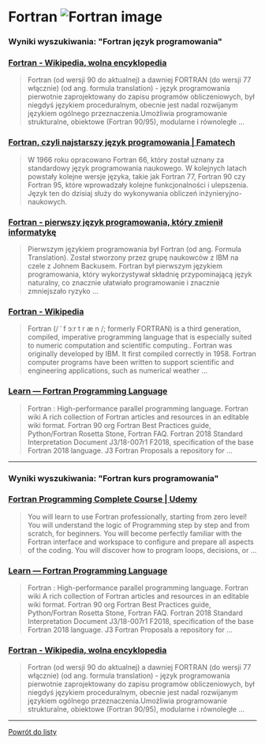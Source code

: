 # Fortran ![Fortran image](https://www.tiobe.com/wp-content/themes/tiobe/tiobe-index/images/Fortran.png)
 
### Wyniki wyszukiwania: "Fortran język programowania" 
 
### [Fortran - Wikipedia, wolna encyklopedia](https://pl.wikipedia.org/wiki/Fortran) 
 
 > Fortran (od wersji 90 do aktualnej) a dawniej FORTRAN (do wersji 77 włącznie) (od ang. formula translation) - język programowania pierwotnie zaprojektowany do zapisu programów obliczeniowych, był niegdyś językiem proceduralnym, obecnie jest nadal rozwijanym językiem ogólnego przeznaczenia.Umożliwia programowanie strukturalne, obiektowe (Fortran 90/95), modularne i równoległe ...
 
 
 
 
### [Fortran, czyli najstarszy język programowania | Famatech](https://famatech.pl/blog/najstarszy-jezyk-programowania) 
 
 > W 1966 roku opracowano Fortran 66, który został uznany za standardowy język programowania naukowego. W kolejnych latach powstały kolejne wersje języka, takie jak Fortran 77, Fortran 90 czy Fortran 95, które wprowadzały kolejne funkcjonalności i ulepszenia. Język ten do dzisiaj służy do wykonywania obliczeń inżynieryjno-naukowych.
 
 
 
 
### [Fortran - pierwszy język programowania, który zmienił informatykę](https://webdevpros.pl/4cJsz/post/Fortran---pierwszy-jezyk-programowania--ktory-zmienil-informatyke/) 
 
 > Pierwszym językiem programowania był Fortran (od ang. Formula Translation). Został stworzony przez grupę naukowców z IBM na czele z Johnem Backusem. Fortran był pierwszym językiem programowania, który wykorzystywał składnię przypominającą język naturalny, co znacznie ułatwiało programowanie i znacznie zmniejszało ryzyko ...
 
 
 
 
### [Fortran - Wikipedia](https://en.wikipedia.org/wiki/Fortran) 
 
 > Fortran (/ ˈ f ɔːr t r æ n /; formerly FORTRAN) is a third generation, compiled, imperative programming language that is especially suited to numeric computation and scientific computing.. Fortran was originally developed by IBM. It first compiled correctly in 1958. Fortran computer programs have been written to support scientific and engineering applications, such as numerical weather ...
 
 
 
 
### [Learn — Fortran Programming Language](https://fortran-lang.org/en/learn/) 
 
 > Fortran : High-performance parallel programming language. Fortran wiki A rich collection of Fortran articles and resources in an editable wiki format. Fortran 90 org Fortran Best Practices guide, Python/Fortran Rosetta Stone, Fortran FAQ. Fortran 2018 Standard Interpretation Document J3/18-007r1 F2018, specification of the base Fortran 2018 language. J3 Fortran Proposals a repository for ...
 
 
 
 

 
---
 
### Wyniki wyszukiwania: "Fortran kurs programowania" 
 
### [Fortran Programming Complete Course | Udemy](https://www.udemy.com/course/fortran-course/) 
 
 > You will learn to use Fortran professionally, starting from zero level! You will understand the logic of Programming step by step and from scratch, for beginners. You will become perfectly familiar with the Fortran interface and workspace to configure and prepare all aspects of the coding. You will discover how to program loops, decisions, or ...
 
 
 
 
### [Learn — Fortran Programming Language](https://fortran-lang.org/en/learn/) 
 
 > Fortran : High-performance parallel programming language. Fortran wiki A rich collection of Fortran articles and resources in an editable wiki format. Fortran 90 org Fortran Best Practices guide, Python/Fortran Rosetta Stone, Fortran FAQ. Fortran 2018 Standard Interpretation Document J3/18-007r1 F2018, specification of the base Fortran 2018 language. J3 Fortran Proposals a repository for ...
 
 
 
 
### [Fortran - Wikipedia, wolna encyklopedia](https://pl.wikipedia.org/wiki/Fortran) 
 
 > Fortran (od wersji 90 do aktualnej) a dawniej FORTRAN (do wersji 77 włącznie) (od ang. formula translation) - język programowania pierwotnie zaprojektowany do zapisu programów obliczeniowych, był niegdyś językiem proceduralnym, obecnie jest nadal rozwijanym językiem ogólnego przeznaczenia.Umożliwia programowanie strukturalne, obiektowe (Fortran 90/95), modularne i równoległe ...
 
 
 
 

 
---
 
 [Powrót do listy](../top20.md)